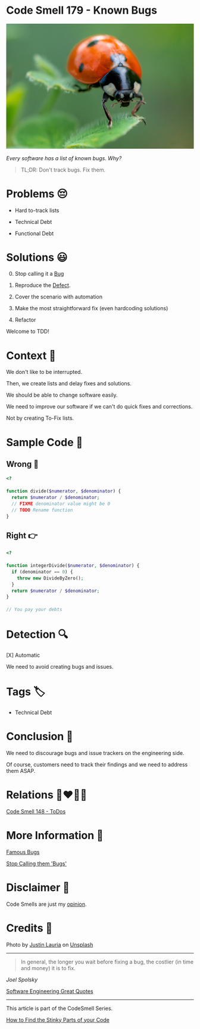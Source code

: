 # Code Smell 179 - Known Bugs
            
![Code Smell 179 - Known Bugs](Code%20Smell%20179%20-%20Known%20Bugs.jpg)

*Every software has a list of known bugs. Why?*

> TL;DR: Don't track bugs. Fix them.

# Problems 😔 

- Hard to-track lists

- Technical Debt

- Functional Debt

# Solutions 😃

0. Stop calling it a [Bug](https://github.com/mcsee/Software-Design-Articles/tree/main/Articles/Quality/Stop%20Calling%20them%20'Bugs'/readme.md)

1. Reproduce the [Defect](https://github.com/mcsee/Software-Design-Articles/tree/main/Articles/Quality/Stop%20Calling%20them%20'Bugs'/readme.md).

2. Cover the scenario with automation

3. Make the most straightforward fix (even hardcoding solutions)

4. Refactor

Welcome to TDD!

# Context 💬

We don't like to be interrupted. 

Then, we create lists and delay fixes and solutions.

We should be able to change software easily.

We need to improve our software if we can't do quick fixes and corrections. 

Not by creating To-Fix lists.

# Sample Code 📖

## Wrong 🚫

<!-- [Gist Url](https://gist.github.com/mcsee/352ade4d98a059ed49e4312ae3bab44e) -->

```php
<?

function divide($numerator, $denominator) {
  return $numerator / $denominator;  
  // FIXME denominator value might be 0
  // TODO Rename function
}
```

## Right 👉

<!-- [Gist Url](https://gist.github.com/mcsee/d1323654df40648970e8058c0cbd55cc) -->

```php
<?

function integerDivide($numerator, $denominator) {
  if (denominator == 0) {
    throw new DivideByZero();
  }
  return $numerator / $denominator;  
}

// You pay your debts
```

# Detection 🔍

[X] Automatic 

We need to avoid creating bugs and issues.

# Tags 🏷️

- Technical Debt

# Conclusion 🏁

We need to discourage bugs and issue trackers on the engineering side.

Of course, customers need to track their findings and we need to address them ASAP.

# Relations 👩‍❤️‍💋‍👨

[Code Smell 148 - ToDos](https://github.com/mcsee/Software-Design-Articles/tree/main/Articles/Code%20Smells/Code%20Smell%20148%20-%20ToDos/readme.md)

# More Information 📕

[Famous Bugs](https://en.wikipedia.org/wiki/List_of_software_bugs)

[Stop Calling them 'Bugs'](https://github.com/mcsee/Software-Design-Articles/tree/main/Articles/Quality/Stop%20Calling%20them%20'Bugs'/readme.md)

# Disclaimer 📘

Code Smells are just my [opinion](https://github.com/mcsee/Software-Design-Articles/tree/main/Articles/Blogging/I%20Wrote%20More%20than%2090%20Articles%20on%202021%20Here%20is%20What%20I%20Learned/readme.md).

# Credits 🙏

Photo by [Justin Lauria](https://unsplash.com/@justinlauria) on [Unsplash](https://unsplash.com/s/photos/bug)
  
* * *

> In general, the longer you wait before fixing a bug, the costlier (in time and money) it is to fix.

_Joel Spolsky_

[Software Engineering Great Quotes](https://github.com/mcsee/Software-Design-Articles/tree/main/Articles/Quotes/Software%20Engineering%20Great%20Quotes/readme.md)

* * *

This article is part of the CodeSmell Series.

[How to Find the Stinky Parts of your Code](https://github.com/mcsee/Software-Design-Articles/tree/main/Articles/Code%20Smells/How%20to%20Find%20the%20Stinky%20parts%20of%20your%20Code/readme.md)